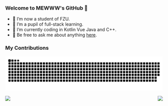 ### Welcome to MEWWW's GitHub 👋

- 🔭 I’m now a student of FZU.
- 🌱 I’m a pupil of full-stack learning. 
- 🤔 I’m currently coding in Kotlin Vue Java and C++.
- 💬 Be free to ask me about anything [here](https://github.com/ROBINRUGAN/ROBINRUGAN/issues).

### My Contributions
![](https://raw.githubusercontent.com/ROBINRUGAN/ROBINRUGAN/main/assets/github-contribution-grid-snake.svg)

<img align="left" src="https://github-readme-stats.vercel.app/api?username=ROBINRUGAN&show_icons=true&hide_border=true">
<img align="right" src="https://github-readme-stats.vercel.app/api/top-langs/?username=ROBINRUGAN&hide_border=true">
